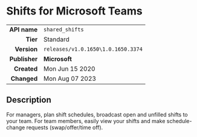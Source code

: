 # Shifts for Microsoft Teams
| | |
|-:|-|
|**API name**|`shared_shifts`|
|**Tier**|Standard|
|**Version**|`releases/v1.0.1650\1.0.1650.3374`|
|**Publisher**|**Microsoft**|
|**Created**|Mon Jun 15 2020|
|**Changed**|Mon Aug 07 2023|

## Description
For managers, plan shift schedules, broadcast open and unfilled shifts to your team. For team members, easily view your shifts and make schedule-change requests (swap/offer/time off).
